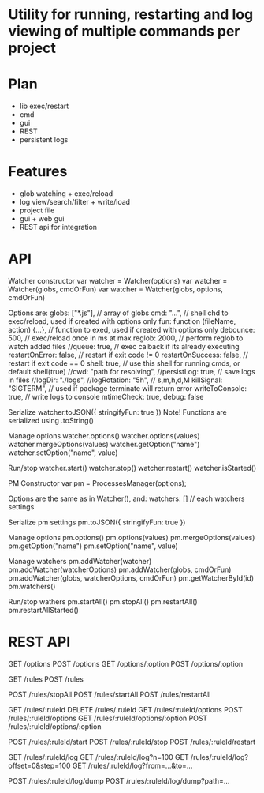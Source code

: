 Utility for running, restarting and log viewing of multiple commands per project
================================================================================

Plan
====
- lib exec/restart
- cmd
- gui
- REST
- persistent logs

Features
========

- glob watching + exec/reload
- log view/search/filter + write/load
- project file
- gui + web gui
- REST api for integration

API
===

Watcher constructor
	var watcher = Watcher(options)
	var watcher = Watcher(globs, cmdOrFun)
	var watcher = Watcher(globs, options, cmdOrFun)

Options are:
	globs: ["*.js"], // array of globs
	cmd: "...", // shell chd to exec/reload, used if created with options only
	fun: function (fileName, action) {...}, // function to exed, used if created with options only
	debounce: 500, // exec/reload once in ms at max
	reglob: 2000, // perform reglob to watch added files
	//queue: true, // exec calback if its already executing
	restartOnError: false, // restart if exit code != 0
	restartOnSuccess: false, // restart if exit code == 0
	shell: true, // use this shell for running cmds, or default shell(true)
	//cwd: "path for resolving",
	//persistLog: true, // save logs in files
	//logDir: "./logs",
	//logRotation: "5h", // s,m,h,d,M
	killSignal: "SIGTERM", // used if package terminate will return error
	writeToConsole: true, // write logs to console
	mtimeCheck: true,
	debug: false

Serialize
	watcher.toJSON({ stringifyFun: true }) Note! Functions are serialized using .toString()

Manage options
	watcher.options()
	watcher.options(values)
	watcher.mergeOptions(values)
	watcher.getOption("name")
	watcher.setOption("name", value)

Run/stop
	watcher.start()
	watcher.stop()
	watcher.restart()
	watcher.isStarted()

PM Constructor
	var pm = ProcessesManager(options);

Options are the same as in Watcher(), and:
	watchers: [] // each watchers settings

Serialize pm settings
	pm.toJSON({ stringifyFun: true })

Manage options
	pm.options()
	pm.options(values)
	pm.mergeOptions(values)
	pm.getOption("name")
	pm.setOption("name", value)

Manage watchers
	pm.addWatcher(watcher)
	pm.addWatcher(watcherOptions)
	pm.addWatcher(globs, cmdOrFun)
	pm.addWatcher(globs, watcherOptions, cmdOrFun)
	pm.getWatcherById(id)
	pm.watchers()

Run/stop wathers
	pm.startAll()
	pm.stopAll()
	pm.restartAll()
	pm.restartAllStarted()

REST API
========

GET /options
POST /options
GET /options/:option
POST /options/:option

GET /rules
POST /rules

POST /rules/stopAll
POST /rules/startAll
POST /rules/restartAll

GET /rules/:ruleId
DELETE /rules/:ruleId
GET /rules/:ruleId/options
POST /rules/:ruleId/options
GET /rules/:ruleId/options/:option
POST /rules/:ruleId/options/:option

POST /rules/:ruleId/start
POST /rules/:ruleId/stop
POST /rules/:ruleId/restart

GET /rules/:ruleId/log
GET /rules/:ruleId/log?n=100
GET /rules/:ruleId/log?offset=0&step=100
GET /rules/:ruleId/log?from=...&to=...

POST /rules/:ruleId/log/dump
POST /rules/:ruleId/log/dump?path=...
